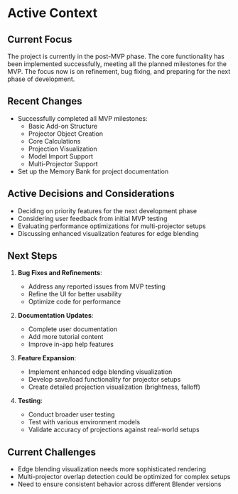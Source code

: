 # Active Context

## Current Focus
The project is currently in the post-MVP phase. The core functionality has been implemented successfully, meeting all the planned milestones for the MVP. The focus now is on refinement, bug fixing, and preparing for the next phase of development.

## Recent Changes
- Successfully completed all MVP milestones:
  - Basic Add-on Structure
  - Projector Object Creation
  - Core Calculations
  - Projection Visualization
  - Model Import Support
  - Multi-Projector Support
- Set up the Memory Bank for project documentation

## Active Decisions and Considerations
- Deciding on priority features for the next development phase
- Considering user feedback from initial MVP testing
- Evaluating performance optimizations for multi-projector setups
- Discussing enhanced visualization features for edge blending

## Next Steps
1. **Bug Fixes and Refinements**:
   - Address any reported issues from MVP testing
   - Refine the UI for better usability
   - Optimize code for performance

2. **Documentation Updates**:
   - Complete user documentation
   - Add more tutorial content
   - Improve in-app help features

3. **Feature Expansion**:
   - Implement enhanced edge blending visualization
   - Develop save/load functionality for projector setups
   - Create detailed projection visualization (brightness, falloff)

4. **Testing**:
   - Conduct broader user testing
   - Test with various environment models
   - Validate accuracy of projections against real-world setups

## Current Challenges
- Edge blending visualization needs more sophisticated rendering
- Multi-projector overlap detection could be optimized for complex setups
- Need to ensure consistent behavior across different Blender versions 